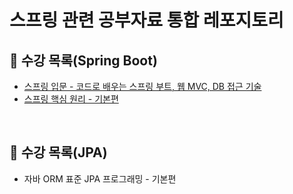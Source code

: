 # 스프링 관련 공부자료 통합 레포지토리

## 📑 수강 목록(Spring Boot)
- [스프링 입문 - 코드로 배우는 스프링 부트, 웹 MVC, DB 접근 기술](https://github.com/nashs789/spring-study/tree/main/spring-intro)
- [스프링 핵심 원리 - 기본편](https://github.com/nashs789/spring-study/tree/main/spring-basic)
</br>

## 📑 수강 목록(JPA)
- 자바 ORM 표준 JPA 프로그래밍 - 기본편
</br>
